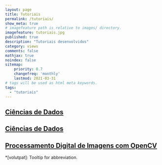 ```yaml
---
layout: page
title: Tutoriais
permalink: /tutoriais/
show_meta: true
# imagefeature path is relative to images/ directory.
imagefeature: tutoriais.jpg
published: true
description: "Tutoriais desenvolvidos"
category: views
comments: false
mathjax: true
noindex: false
sitemap:
    priority: 0.7
    changefreq: 'monthly'
    lastmod: 2021-03-31
# tags will be used as html meta keywords.    
tags:
  - "tutoriais"
---
```


## [Ciências de Dados](/tutoriais/cdados/)

## [Ciências de Dados](/cdados.md)

## [Processamento Digital de Imagens com OpenCV](/tutoriais/pdi/)




*[volutpat]: Tooltip for abbreviation.
